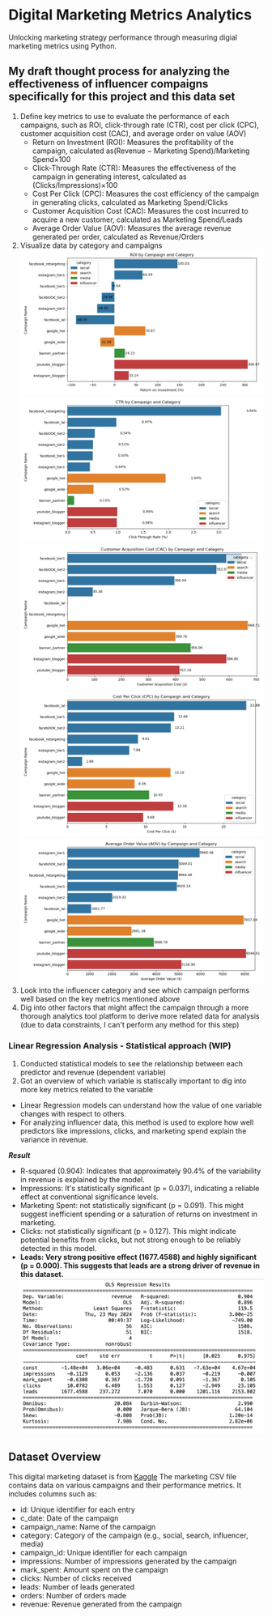 # Digital Marketing Metrics Analytics
 Unlocking marketing strategy performance through measuring digial marketing metrics using Python.
 
## My draft thought process for analyzing the effectiveness of influencer compaigns specifically for this project and this data set
1. Define key metrics to use to evaluate the performance of each campaigns, such as ROI, click-through rate (CTR), cost per click (CPC), customer acquisition cost (CAC), and average order on value (AOV)
   - Return on Investment (ROI): Measures the profitability of the campaign, calculated as(Revenue − Marketing Spend)/Marketing Spend×100
   - Click-Through Rate (CTR): Measures the effectiveness of the campaign in generating interest, calculated as (Clicks/Impressions)×100
   - Cost Per Click (CPC): Measures the cost efficiency of the campaign in generating clicks, calculated as Marketing Spend/Clicks
   - Customer Acquisition Cost (CAC): Measures the cost incurred to acquire a new customer, calculated as Marketing Spend/Leads
   - Average Order Value (AOV): Measures the average revenue generated per order, calculated as Revenue/Orders
3. Visualize data by category and campaigns
   ![ROI](vizs/ROI.png)
   ![CTR](vizs/CTR.png)
   ![CAC](vizs/CAC.png)
   ![CPC](vizs/CPC.png)
   ![AOV](vizs/AOV.png)
4. Look into the influencer category and see which campaign performs well based on the key metrics mentioned above
5. Dig into other factors that might affect the campaign through a more thorough analytics tool platform to derive more related data for analysis (due to data constraints, I can't perform any method for this step)


### Linear Regression Analysis - Statistical approach (WIP)
1. Conducted statistical models to see the relationship between each predictor and revenue (dependent variable)
2. Got an overview of which variable is statiscally important to dig into more key metrics related to the variable

- Linear Regression models can understand how the value of one variable changes with respect to others.
- For analyzing influencer data, this method is used to explore how well predictors like impressions, clicks, and marketing spend explain the variance in revenue.

_**Result**_
- R-squared (0.904): Indicates that approximately 90.4% of the variability in revenue is explained by the model. 
- Impressions: It's statistically significant (p = 0.037), indicating a reliable effect at conventional significance levels.
- Marketing Spent: not statistically significant (p = 0.091). This might suggest inefficient spending or a saturation of returns on investment in marketing.
- Clicks: not statistically significant (p = 0.127). This might indicate potential benefits from clicks, but not strong enough to be reliably detected in this model.
- **Leads: Very strong positive effect (1677.4588) and highly significant (p = 0.000). This suggests that leads are a strong driver of revenue in this dataset.**
![Linear Regression Model Summary](vizs/regression.png)

## Dataset Overview
 This digital marketing dataset is from [Kaggle](https://www.kaggle.com/datasets/sinderpreet/analyze-the-marketing-spending/data)
 The marketing CSV file contains data on various campaigns and their performance metrics. It includes columns such as:
 - id: Unique identifier for each entry
 - c_date: Date of the campaign
 - campaign_name: Name of the campaign
 - category: Category of the campaign (e.g., social, search, influencer, media)
 - campaign_id: Unique identifier for each campaign
 - impressions: Number of impressions generated by the campaign
 - mark_spent: Amount spent on the campaign
 - clicks: Number of clicks received
 - leads: Number of leads generated
 - orders: Number of orders made
 - revenue: Revenue generated from the campaign
   


